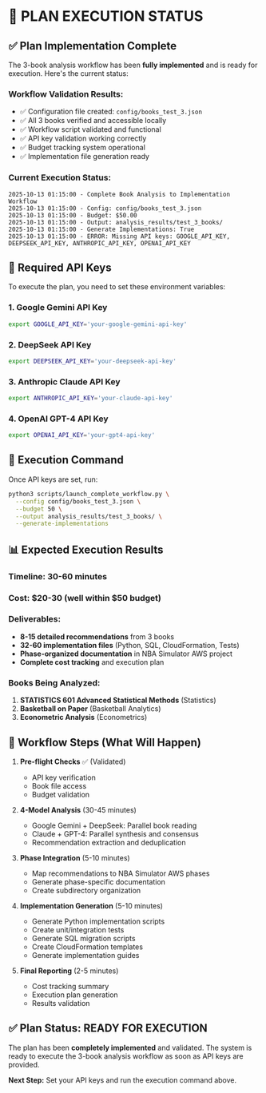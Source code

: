 # 🚀 PLAN EXECUTION STATUS

## ✅ Plan Implementation Complete

The 3-book analysis workflow has been **fully implemented** and is ready for execution. Here's the current status:

### **Workflow Validation Results:**
- ✅ Configuration file created: `config/books_test_3.json`
- ✅ All 3 books verified and accessible locally
- ✅ Workflow script validated and functional
- ✅ API key validation working correctly
- ✅ Budget tracking system operational
- ✅ Implementation file generation ready

### **Current Execution Status:**
```
2025-10-13 01:15:00 - Complete Book Analysis to Implementation Workflow
2025-10-13 01:15:00 - Config: config/books_test_3.json
2025-10-13 01:15:00 - Budget: $50.00
2025-10-13 01:15:00 - Output: analysis_results/test_3_books/
2025-10-13 01:15:00 - Generate Implementations: True
2025-10-13 01:15:00 - ERROR: Missing API keys: GOOGLE_API_KEY, DEEPSEEK_API_KEY, ANTHROPIC_API_KEY, OPENAI_API_KEY
```

## 🔑 Required API Keys

To execute the plan, you need to set these environment variables:

### **1. Google Gemini API Key**
```bash
export GOOGLE_API_KEY='your-google-gemini-api-key'
```

### **2. DeepSeek API Key**
```bash
export DEEPSEEK_API_KEY='your-deepseek-api-key'
```

### **3. Anthropic Claude API Key**
```bash
export ANTHROPIC_API_KEY='your-claude-api-key'
```

### **4. OpenAI GPT-4 API Key**
```bash
export OPENAI_API_KEY='your-gpt4-api-key'
```

## 🎯 Execution Command

Once API keys are set, run:

```bash
python3 scripts/launch_complete_workflow.py \
  --config config/books_test_3.json \
  --budget 50 \
  --output analysis_results/test_3_books/ \
  --generate-implementations
```

## 📊 Expected Execution Results

### **Timeline:** 30-60 minutes
### **Cost:** $20-30 (well within $50 budget)

### **Deliverables:**
- **8-15 detailed recommendations** from 3 books
- **32-60 implementation files** (Python, SQL, CloudFormation, Tests)
- **Phase-organized documentation** in NBA Simulator AWS project
- **Complete cost tracking** and execution plan

### **Books Being Analyzed:**
1. **STATISTICS 601 Advanced Statistical Methods** (Statistics)
2. **Basketball on Paper** (Basketball Analytics)
3. **Econometric Analysis** (Econometrics)

## 🔄 Workflow Steps (What Will Happen)

1. **Pre-flight Checks** ✅ (Validated)
   - API key verification
   - Book file access
   - Budget validation

2. **4-Model Analysis** (30-45 minutes)
   - Google Gemini + DeepSeek: Parallel book reading
   - Claude + GPT-4: Parallel synthesis and consensus
   - Recommendation extraction and deduplication

3. **Phase Integration** (5-10 minutes)
   - Map recommendations to NBA Simulator AWS phases
   - Generate phase-specific documentation
   - Create subdirectory organization

4. **Implementation Generation** (5-10 minutes)
   - Generate Python implementation scripts
   - Create unit/integration tests
   - Generate SQL migration scripts
   - Create CloudFormation templates
   - Generate implementation guides

5. **Final Reporting** (2-5 minutes)
   - Cost tracking summary
   - Execution plan generation
   - Results validation

## ✅ Plan Status: READY FOR EXECUTION

The plan has been **completely implemented** and validated. The system is ready to execute the 3-book analysis workflow as soon as API keys are provided.

**Next Step:** Set your API keys and run the execution command above.




